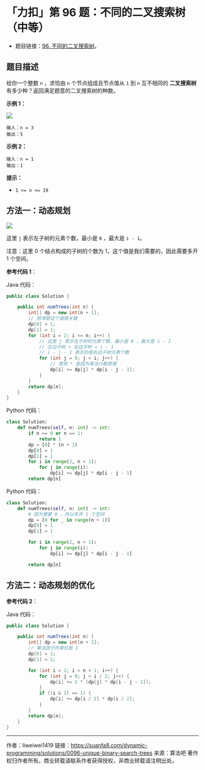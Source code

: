 # 「力扣」第 96 题：不同的二叉搜索树（中等）

+ 题目链接：[96. 不同的二叉搜索树](https://leetcode-cn.com/problems/unique-binary-search-trees/)。

## 题目描述

给你一个整数 `n` ，求恰由 `n` 个节点组成且节点值从 `1` 到 `n` 互不相同的 **二叉搜索树** 有多少种？返回满足题意的二叉搜索树的种数。

**示例 1：**

![](https://suanfa8-1252206550.cos.ap-shanghai.myqcloud.com/202303121928162.png)

```
输入：n = 3
输出：5
```

**示例 2：**

```
输入：n = 1
输出：1
```

**提示：**

- `1 <= n <= 19`

## 方法一：动态规划

![](https://suanfa8-1252206550.cos.ap-shanghai.myqcloud.com/202303121929281.png)

这里 `j` 表示左子树的元素个数，最小是 `0` ，最大是 `i - 1`。

注意：这里 $0$ 个结点构成的子树的个数为 $1$，这个值是我们需要的，因此需要多开 $1$ 个空间。

**参考代码 1**：

Java 代码：
```java
public class Solution {

    public int numTrees(int n) {
        int[] dp = new int[n + 1];
        // 想清楚这个值很关键
        dp[0] = 1;
        dp[1] = 1;
        for (int i = 2; i <= n; i++) {
            // 这里 j 表示左子树的元素个数，最小是 0 ，最大是 i - 1
            // 左边子树 + 右边子树 = i - 1
            // i - j - 1 表示的是右边子树元素个数
            for (int j = 0; j < i; j++) {
                // 使用 * 是因为乘法计数原理
                dp[i] += dp[j] * dp[i - j - 1];
            }
        }
        return dp[n];
    }
}
```
Python 代码：
```python
class Solution:
    def numTrees(self, n: int) -> int:
        if n == 0 or n == 1:
            return 1
        dp = [0] * (n + 1)
        dp[0] = 1
        dp[1] = 1
        for i in range(2, n + 1):
            for j in range(i):
                dp[i] += dp[j] * dp[i - j - 1]
        return dp[n]
```
Python 代码：
```python
class Solution:
    def numTrees(self, n: int) -> int:
        # 因为需要 0 ，所以多开 1 个空间
        dp = [0 for _ in range(n + 1)]
        dp[0] = 1
        dp[1] = 1

        for i in range(2, n + 1):
            for j in range(i):
                dp[i] += dp[j] * dp[i - j - 1]

        return dp[n]
```
## 方法二：动态规划的优化

**参考代码 2**：


Java 代码：
```java
public class Solution {

    public int numTrees(int n) {
        int[] dp = new int[n + 1];
        // 乘法因子的单位是 1
        dp[0] = 1;
        dp[1] = 1;

        for (int i = 2; i < n + 1; i++) {
            for (int j = 0; j < i / 2; j++) {
                dp[i] += 2 * (dp[j] * dp[i - j - 1]);
            }
            if ((i & 1) == 1) {
                dp[i] += dp[i / 2] * dp[i / 2];
            }
        }
        return dp[n];
    }
}
```



---

作者：liweiwei1419
链接：https://suanfa8.com/dynamic-programming/solutions/0096-unique-binary-search-trees
来源：算法吧
著作权归作者所有。商业转载请联系作者获得授权，非商业转载请注明出处。